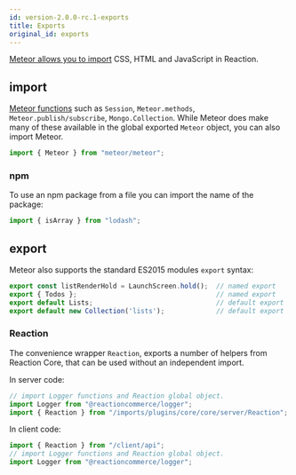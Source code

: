 ```yaml
---
id: version-2.0.0-rc.1-exports
title: Exports
original_id: exports
---
```


[Meteor allows you to import](https://guide.meteor.com/structure.html#intro-to-import-export) CSS, HTML and JavaScript in Reaction.

## import

[Meteor functions](http://docs.meteor.com/api/core.html) such as `Session`, `Meteor.methods`, `Meteor.publish/subscribe`, `Mongo.Collection`. While Meteor does make many of these available in the global exported `Meteor` object, you can also import Meteor.

```js
import { Meteor } from "meteor/meteor";
```

### npm

To use an npm package from a file you can import the name of the package:

```js
import { isArray } from "lodash";
```

## export

Meteor also supports the standard ES2015 modules `export` syntax:

```js
export const listRenderHold = LaunchScreen.hold();  // named export
export { Todos };                                   // named export
export default Lists;                               // default export
export default new Collection('lists');             // default export
```

### Reaction

The convenience wrapper `Reaction`, exports a number of helpers from Reaction Core, that can be used without an independent import.

In server code:

```js
// import Logger functions and Reaction global object.
import Logger from "@reactioncommerce/logger";
import { Reaction } from "/imports/plugins/core/core/server/Reaction";
```

In client code:

```js
import { Reaction } from "/client/api";
// import Logger functions and Reaction global object.
import Logger from "@reactioncommerce/logger";
```
